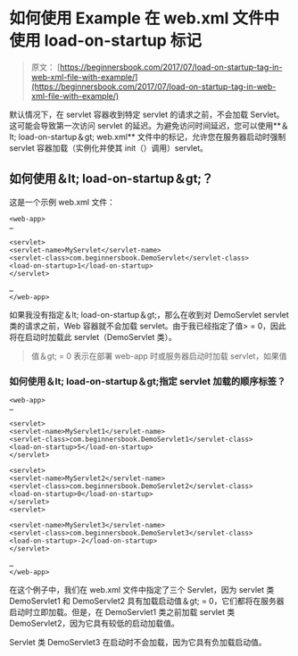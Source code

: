# 如何使用 Example 在 web.xml 文件中使用 load-on-startup 标记

> 原文： [https://beginnersbook.com/2017/07/load-on-startup-tag-in-web-xml-file-with-example/](https://beginnersbook.com/2017/07/load-on-startup-tag-in-web-xml-file-with-example/)

默认情况下，在 servlet 容器收到特定 servlet 的请求之前，不会加载 Servlet。这可能会导致第一次访问 servlet 的延迟。为避免访问时间延迟，您可以使用**＆lt; load-on-startup＆gt; web.xml** 文件中的标记，允许您在服务器启动时强制 servlet 容器加载（实例化并使其 init（）调用）servlet。

## 如何使用＆lt; load-on-startup＆gt;？

这是一个示例 web.xml 文件：

```
<web-app>
…

<servlet>
<servlet-name>MyServlet</servlet-name>
<servlet-class>com.beginnersbook.DemoServlet</servlet-class>
<load-on-startup>1</load-on-startup>
</servlet>

…
</web-app>
```

如果我没有指定＆lt; load-on-startup＆gt;，那么在收到对 DemoServlet servlet 类的请求之前，Web 容器就不会加载 servlet。由于我已经指定了值&gt; = 0，因此将在启动时加载此 servlet（DemoServlet 类）。

> 值＆gt; = 0 表示在部署 web-app 时或服务器启动时加载 servlet，如果值

### 如何使用＆lt; load-on-startup＆gt;指定 servlet 加载的顺序标签？

```
<web-app>
…

<servlet>
<servlet-name>MyServlet1</servlet-name>
<servlet-class>com.beginnersbook.DemoServlet1</servlet-class>
<load-on-startup>5</load-on-startup>
</servlet>

<servlet>
<servlet-name>MyServlet2</servlet-name>
<servlet-class>com.beginnersbook.DemoServlet2</servlet-class>
<load-on-startup>0</load-on-startup>
</servlet>
<servlet>

<servlet-name>MyServlet3</servlet-name>
<servlet-class>com.beginnersbook.DemoServlet3</servlet-class>
<load-on-startup>-2</load-on-startup>
</servlet>

…
</web-app>
```

在这个例子中，我们在 web.xml 文件中指定了三个 Servlet，因为 servlet 类 DemoServlet1 和 DemoServlet2 具有加载启动值＆gt; = 0，它们都将在服务器启动时立即加载。但是，在 DemoServlet1 类之前加载 servlet 类 DemoServlet2，因为它具有较低的启动加载值。

Servlet 类 DemoServlet3 在启动时不会加载，因为它具有负加载启动值。
